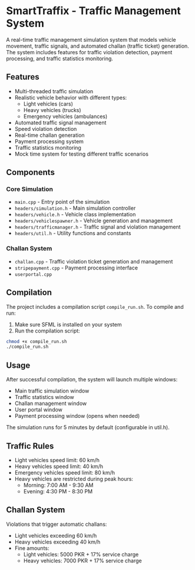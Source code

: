# SmartTraffix - Traffic Management System

A real-time traffic management simulation system that models vehicle movement, traffic signals, and automated challan (traffic ticket) generation. The system includes features for traffic violation detection, payment processing, and traffic statistics monitoring.

## Features

- Multi-threaded traffic simulation
- Realistic vehicle behavior with different types:
  - Light vehicles (cars)
  - Heavy vehicles (trucks)
  - Emergency vehicles (ambulances)
- Automated traffic signal management
- Speed violation detection
- Real-time challan generation
- Payment processing system
- Traffic statistics monitoring
- Mock time system for testing different traffic scenarios

## Components

### Core Simulation
- `main.cpp` - Entry point of the simulation
- `headers/simulation.h` - Main simulation controller
- `headers/vehicle.h` - Vehicle class implementation
- `headers/vehiclespawner.h` - Vehicle generation and management
- `headers/trafficmanager.h` - Traffic signal and violation management
- `headers/util.h` - Utility functions and constants

### Challan System
- `challan.cpp` - Traffic violation ticket generation and management
- `stripepayment.cpp` - Payment processing interface
- `userportal.cpp`

## Compilation

The project includes a compilation script `compile_run.sh`. To compile and run:

1. Make sure SFML is installed on your system
2. Run the compilation script:

```bash
chmod +x compile_run.sh
./compile_run.sh
```

## Usage

After successful compilation, the system will launch multiple windows:
- Main traffic simulation window
- Traffic statistics window
- Challan management window
- User portal window
- Payment processing window (opens when needed)

The simulation runs for 5 minutes by default (configurable in util.h).

## Traffic Rules

- Light vehicles speed limit: 60 km/h
- Heavy vehicles speed limit: 40 km/h
- Emergency vehicles speed limit: 80 km/h
- Heavy vehicles are restricted during peak hours:
  - Morning: 7:00 AM - 9:30 AM
  - Evening: 4:30 PM - 8:30 PM

## Challan System

Violations that trigger automatic challans:
- Light vehicles exceeding 60 km/h
- Heavy vehicles exceeding 40 km/h
- Fine amounts:
  - Light vehicles: 5000 PKR + 17% service charge
  - Heavy vehicles: 7000 PKR + 17% service charge

